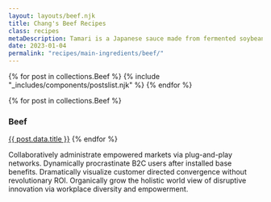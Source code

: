 ```yaml
---
layout: layouts/beef.njk
title: Chang's Beef Recipes
class: recipes
metaDescription: Tamari is a Japanese sauce made from fermented soybeans. Use ours to create authentic Asian cuisine to serve up in so many ways!
date: 2023-01-04
permalink: "recipes/main-ingredients/beef/"
---
```


{% for post in collections.Beef %}
{% include "_includes/components/postslist.njk" %}
{% endfor %}




{% for post in collections.Beef %}
<h3>Beef</h3>
    <a href="{{ page.url }}">{{ post.data.title }}</a>
{% endfor %}


Collaboratively administrate empowered markets via plug-and-play networks. Dynamically procrastinate B2C users after installed base benefits. Dramatically visualize customer directed convergence without revolutionary ROI. Organically grow the holistic world view of disruptive innovation via workplace diversity and empowerment.

